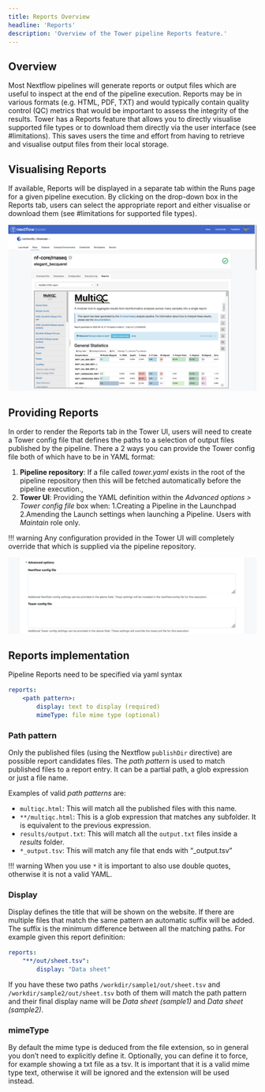 ```yaml
---
title: Reports Overview
headline: 'Reports'
description: 'Overview of the Tower pipeline Reports feature.'
---
```


## Overview

Most Nextflow pipelines will generate reports or output files which are useful to inspect at the end of the pipeline execution. Reports may be in various formats (e.g. HTML, PDF, TXT) and would typically contain quality control (QC) metrics that would be important to assess the integrity of the results. Tower has a Reports feature that allows you to directly visualise supported file types or to download them directly via the user interface (see #limitations). This saves users the time and effort from having to retrieve and visualise output files from their local storage.
## Visualising Reports

If available, Reports will be displayed in a separate tab within the Runs page for a given pipeline execution. By clicking on the drop-down box in the Reports tab, users can select the appropriate report and either visualise or download them (see #limitations for supported file types).

![](_images/reports_rendering.png)

## Providing Reports

In order to render the Reports tab in the Tower UI, users will need to create a Tower config file that defines the paths to a selection of output files published by the pipeline. There a 2 ways you can provide the Tower config file both of which have to be in YAML format:

1. **Pipeline repository**: If a file called *tower.yaml* exists in the root of the pipeline repository then this will be fetched automatically before the pipeline execution.,
2. **Tower UI**: Providing the YAML definition within the *Advanced options > Tower config file* box when:
  1.Creating a Pipeline in the Launchpad
  2.Amending the Launch settings when launching a Pipeline. Users with *Maintain* role only.

!!! warning
Any configuration provided in the Tower UI will completely override that which is supplied via the pipeline repository.

![](_images/reports_config_box.png)

## Reports implementation

Pipeline Reports need to be specified via yaml syntax

``` yaml
reports:
    <path pattern>:
        display: text to display (required)
        mimeType: file mime type (optional) 
```
### Path pattern
Only the published files (using the Nextflow `publishDir` directive) are possible report candidates files. The *path pattern* is used to match published files to a report entry. It can be a partial path, a glob expression or just a file name. 

Examples of valid *path patterns* are: 

- `multiqc.html`: This will match all the published files with this name.
- `**/multiqc.html`: This is a glob expression that matches any subfolder. It is equivalent to the previous expression.
- `results/output.txt`: This will match all the `output.txt` files inside a *results* folder. 
- `*_output.tsv`: This will match any file that ends with “_output.tsv”

!!! warning
 When you use `*` it is important to also use double quotes, otherwise it is not a valid YAML.

### Display
Display defines the title that will be shown on the website. If there are multiple files that match the same pattern an automatic suffix will be added.
The suffix is the minimum difference between all the matching paths. For example given this report definition:

``` yaml
reports:
    "**/out/sheet.tsv":
        display: "Data sheet"
```

If you have these two paths `/workdir/sample1/out/sheet.tsv` and `/workdir/sample2/out/sheet.tsv` both of them will match the path pattern and their final display name will be *Data sheet (sample1)* and *Data sheet (sample2)*.

### mimeType
By default the mime type is deduced from the file extension, so in general you don’t need to explicitly define it. Optionally, you can define it  to force, for example showing a txt file as a tsv. It is important that it is a valid mime type text, otherwise it will be ignored and the extension will be used instead.